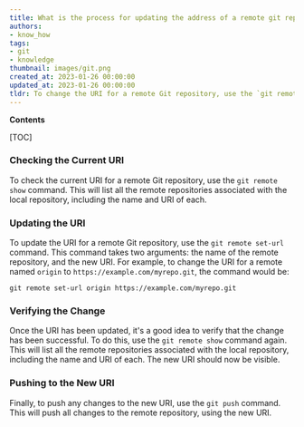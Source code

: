 ```yaml
---
title: What is the process for updating the address of a remote git repository?
authors:
- know_how
tags:
- git
- knowledge
thumbnail: images/git.png
created_at: 2023-01-26 00:00:00
updated_at: 2023-01-26 00:00:00
tldr: To change the URI for a remote Git repository, use the `git remote set-url` command.
---
```


**Contents**

[TOC]

### Checking the Current URI

To check the current URI for a remote Git repository, use the `git remote show` command. This will list all the remote repositories associated with the local repository, including the name and URI of each.

### Updating the URI

To update the URI for a remote Git repository, use the `git remote set-url` command. This command takes two arguments: the name of the remote repository, and the new URI. For example, to change the URI for a remote named `origin` to `https://example.com/myrepo.git`, the command would be:

```shell
git remote set-url origin https://example.com/myrepo.git
```

### Verifying the Change

Once the URI has been updated, it's a good idea to verify that the change has been successful. To do this, use the `git remote show` command again. This will list all the remote repositories associated with the local repository, including the name and URI of each. The new URI should now be visible.

### Pushing to the New URI

Finally, to push any changes to the new URI, use the `git push` command. This will push all changes to the remote repository, using the new URI.
